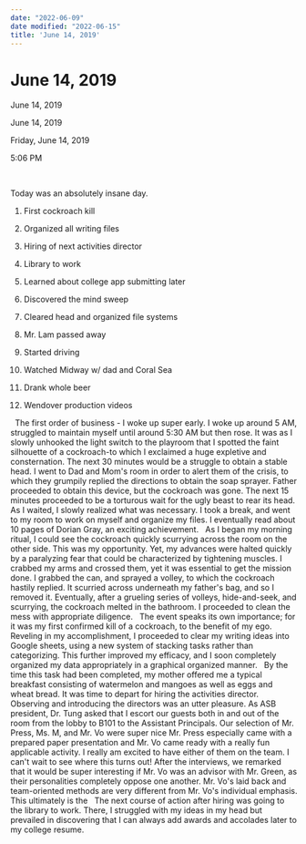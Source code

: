 ```yaml
---
date: "2022-06-09"
date modified: "2022-06-15"
title: 'June 14, 2019'
---
```


# June 14, 2019
June 14, 2019

June 14, 2019

Friday, June 14, 2019

5:06 PM

 

Today was an absolutely insane day.

1. First cockroach kill

2. Organized all writing files

3. Hiring of next activities director

4. Library to work

5. Learned about college app submitting later

6. Discovered the mind sweep

7. Cleared head and organized file systems

8. Mr. Lam passed away

9. Started driving

10. Watched Midway w/ dad and Coral Sea

11. Drank whole beer

12. Wendover production videos

 
The first order of business - I woke up super early. I woke up around 5 AM, struggled to maintain myself until around 5:30 AM but then rose. It was as I slowly unhooked the light switch to the playroom that I spotted the faint silhouette of a cockroach-to which I exclaimed a huge expletive and consternation. The next 30 minutes would be a struggle to obtain a stable head. I went to Dad and Mom's room in order to alert them of the crisis, to which they grumpily replied the directions to obtain the soap sprayer. Father proceeded to obtain this device, but the cockroach was gone. The next 15 minutes proceeded to be a torturous wait for the ugly beast to rear its head. As I waited, I slowly realized what was necessary. I took a break, and went to my room to work on myself and organize my files. I eventually read about 10 pages of Dorian Gray, an exciting achievement.
 
As I began my morning ritual, I could see the cockroach quickly scurrying across the room on the other side. This was my opportunity. Yet, my advances were halted quickly by a paralyzing fear that could be characterized by tightening muscles. I crabbed my arms and crossed them, yet it was essential to get the mission done. I grabbed the can, and sprayed a volley, to which the cockroach hastily replied. It scurried across underneath my father's bag, and so I removed it. Eventually, after a grueling series of volleys, hide-and-seek, and scurrying, the cockroach melted in the bathroom. I proceeded to clean the mess with appropriate diligence.
 
The event speaks its own importance; for it was my first confirmed kill of a cockroach, to the benefit of my ego. Reveling in my accomplishment, I proceeded to clear my writing ideas into Google sheets, using a new system of stacking tasks rather than categorizing. This further improved my efficacy, and I soon completely organized my data appropriately in a graphical organized manner.
 
By the time this task had been completed, my mother offered me a typical breakfast consisting of watermelon and mangoes as well as eggs and wheat bread. It was time to depart for hiring the activities director.
 
Observing and introducing the directors was an utter pleasure. As ASB president, Dr. Tung asked that I escort our guests both in and out of the room from the lobby to B101 to the Assistant Principals. Our selection of Mr. Press, Ms. M, and Mr. Vo were super nice Mr. Press especially came with a prepared paper presentation and Mr. Vo came ready with a really fun applicable activity. I really am excited to have either of them on the team. I can't wait to see where this turns out! After the interviews, we remarked that it would be super interesting if Mr. Vo was an advisor with Mr. Green, as their personalities completely oppose one another. Mr. Vo's laid back and team-oriented methods are very different from Mr. Vo's individual emphasis. This ultimately is the
 
The next course of action after hiring was going to the library to work. There, I struggled with my ideas in my head but prevailed in discovering that I can always add awards and accolades later to my college resume.
